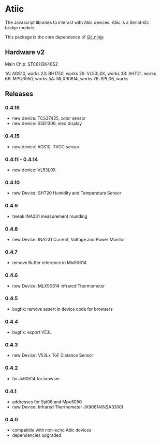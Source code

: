 Atiic
===

The Javascript libraries to interact with Atiic devices. Atiic is a Serial-i2c bridge module.

This package is the core dependence of [i2c.ninja](https://i2c.ninja)

## Hardware v2

Main Chip: STC8H3K48S2

1A: AGS10, works
23: BH1750, works
29: VL53L0X, works
38: AHT21, works
68: MPU6050, works
5A: MLX90614, works
76: SPL06, works

## Releases

### 0.4.16
  * new device: TCS37425, color sensor
  * new device: SSD1306, oled display

### 0.4.15
  * new device: AGS10, TVOC sensor

### 0.4.11 - 0.4.14
  * new device: VL53L0X

### 0.4.10
  * new Device: SHT20 Humidity and Temperature Sensor

### 0.4.9
  * tweak INA231 measurement rounding

### 0.4.8
  * new Device: INA231 Current, Voltage and Power Monitor

### 0.4.7
  * remove Buffer reference in Mlx90614

### 0.4.6
  * new Device: MLX90614 Infrared Thermometer

### 0.4.5
  * bugfix: remove assert in device code for browsers

### 0.4.4
  * bugfix: export V53L

### 0.4.3
  * new Device: V53Lx ToF Distance Sensor

### 0.4.2
  * fix Jx90614 for browser

### 0.4.1
  * addresses for Spl06 and Mpu6050
  * new Device: Infrared Thermometer JX90614(NSA3300)

### 0.4.0
  * compatible with non-echo Atiic devices
  * dependencies upgraded
